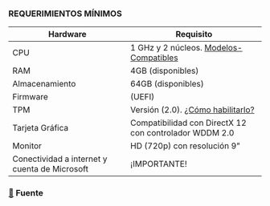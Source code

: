 ### REQUERIMIENTOS MÍNIMOS

| Hardware | Requisito |
|--------------------|------------|
| CPU | 1 GHz y 2 núcleos. [Modelos-Compatibles](https://learn.microsoft.com/es-es/windows-hardware/design/minimum/windows-processor-requirements) |
| RAM | 4GB (disponibles) |
| Almacenamiento | 64GB (disponibles) |
| Firmware | (UEFI) |
| TPM | Versión (2.0). [¿Cómo habilitarlo?](https://support.microsoft.com/es-es/windows/habilitar-tpm-2-0-en-el-equipo-1fd5a332-360d-4f46-a1e7-ae6b0c90645c)|
| Tarjeta Gráfica | Compatibilidad con DirectX 12 con controlador WDDM 2.0 |
| Monitor | HD (720p) con resolución 9" |
| Conectividad a internet y cuenta de Microsoft | ¡IMPORTANTE! |
###

### [:pushpin:](https://support.microsoft.com/es-es/windows/requisitos-del-sistema-de-windows-11-86c11283-ea52-4782-9efd-7674389a7ba3) Fuente
